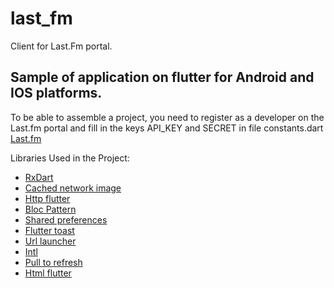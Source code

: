 # last_fm

Client for Last.Fm portal.

## Sample of application on flutter for Android and IOS platforms.

To be able to assemble a project, you need to register as a developer on the Last.fm portal and fill in the keys API_KEY and SECRET in file constants.dart
[Last.fm](https://www.last.fm/api/?lang=eng&)

Libraries Used in the Project:

- [RxDart](https://pub.dev/packages/rxdart)
- [Cached network image](https://pub.dev/packages/cached_network_image)
- [Http flutter](https://pub.dev/packages/http)
- [Bloc Pattern](https://pub.dev/packages/bloc_pattern)
- [Shared preferences](https://pub.dev/packages/shared_preferences)
- [Flutter toast](https://pub.dev/packages/fluttertoast)
- [Url launcher](https://pub.dev/packages/url_launcher)
- [Intl](https://pub.dev/packages/intl)
- [Pull to refresh](https://pub.dev/packages/pull_to_refresh)
- [Html flutter](https://pub.dev/packages/html)


